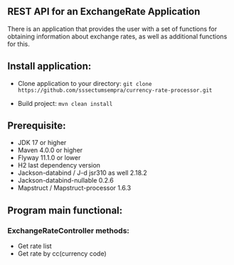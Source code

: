 
## REST API for an ExchangeRate Application

There is an application that provides the user with
a set of functions for obtaining information about
exchange rates, as well as additional functions for this.

## Install application:
- Clone application to your directory:
  `git clone https://github.com/sssectumsempra/currency-rate-processor.git`

- Build project: `mvn clean install`

## Prerequisite:
- JDK 17 or higher
- Maven 4.0.0 or higher
- Flyway 11.1.0 or lower
- H2 last dependency version
- Jackson-databind / J-d jsr310 as well 2.18.2
- Jackson-databind-nullable 0.2.6
- Mapstruct / Mapstruct-processor 1.6.3

[//]: # (- MySQL 8.3.0 or lower)
[//]: # (- Docker 27.3.1)

## Program main functional:

### ExchangeRateController methods:
- Get rate list
- Get rate by cc(currency code)